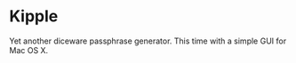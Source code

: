 Kipple
================

Yet another diceware passphrase generator. This time with a simple GUI for Mac OS X.
